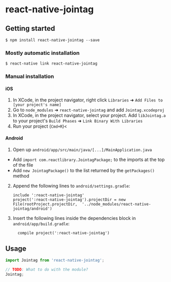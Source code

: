 # react-native-jointag

## Getting started

`$ npm install react-native-jointag --save`

### Mostly automatic installation

`$ react-native link react-native-jointag`

### Manual installation


#### iOS

1. In XCode, in the project navigator, right click `Libraries` ➜ `Add Files to [your project's name]`
2. Go to `node_modules` ➜ `react-native-jointag` and add `Jointag.xcodeproj`
3. In XCode, in the project navigator, select your project. Add `libJointag.a` to your project's `Build Phases` ➜ `Link Binary With Libraries`
4. Run your project (`Cmd+R`)<

#### Android

1. Open up `android/app/src/main/java/[...]/MainApplication.java`
  - Add `import com.reactlibrary.JointagPackage;` to the imports at the top of the file
  - Add `new JointagPackage()` to the list returned by the `getPackages()` method
2. Append the following lines to `android/settings.gradle`:
  	```
  	include ':react-native-jointag'
  	project(':react-native-jointag').projectDir = new File(rootProject.projectDir, 	'../node_modules/react-native-jointag/android')
  	```
3. Insert the following lines inside the dependencies block in `android/app/build.gradle`:
  	```
      compile project(':react-native-jointag')
  	```


## Usage
```javascript
import Jointag from 'react-native-jointag';

// TODO: What to do with the module?
Jointag;
```

